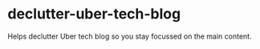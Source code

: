 # declutter-uber-tech-blog
Helps declutter Uber tech blog so you stay focussed on the main content.
